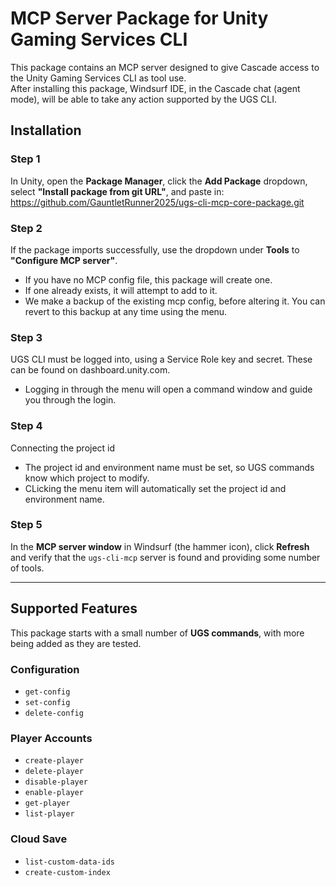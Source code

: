 # MCP Server Package for Unity Gaming Services CLI

This package contains an MCP server designed to give Cascade access to the Unity Gaming Services CLI as tool use.  
After installing this package, Windsurf IDE, in the Cascade chat (agent mode), will be able to take any action supported by the UGS CLI.

## Installation

### Step 1
In Unity, open the **Package Manager**, click the **Add Package** dropdown, select **"Install package from git URL"**, and paste in:
https://github.com/GauntletRunner2025/ugs-cli-mcp-core-package.git

### Step 2
If the package imports successfully, use the dropdown under **Tools** to **"Configure MCP server"**.  
- If you have no MCP config file, this package will create one.  
- If one already exists, it will attempt to add to it.
- We make a backup of the existing mcp config, before altering it. You can revert to this backup at any time using the menu.

### Step 3
UGS CLI must be logged into, using a Service Role key and secret. These can be found on dashboard.unity.com. 
- Logging in through the menu will open a command window and guide you through the login.

### Step 4
Connecting the project id
- The project id and environment name must be set, so UGS commands know which project to modify.
- CLicking the menu item will automatically set the project id and environment name.
  
### Step 5
In the **MCP server window** in Windsurf (the hammer icon), click **Refresh** and verify that the `ugs-cli-mcp` server is found and providing some number of tools.

---

## Supported Features

This package starts with a small number of **UGS commands**, with more being added as they are tested.

### **Configuration**
- `get-config`
- `set-config`
- `delete-config`

### **Player Accounts**
- `create-player`
- `delete-player`
- `disable-player`
- `enable-player`
- `get-player`
- `list-player`

### **Cloud Save**
- `list-custom-data-ids`
- `create-custom-index`
